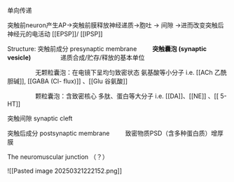 单向传递

突触前neuron产生AP$\to$突触前膜释放神经递质$\to$胞吐 $\to$ 间隙 $\to$进而改变突触后神经元的电活动
[[EPSP]]/ [[IPSP]] 

Structure:
突触前成分 presynaptic membrane
$\qquad$**突触囊泡 (synaptic vesicle)**
$\qquad\qquad$递质合成/贮存/释放的基本单位

$\qquad\qquad$无颗粒囊泡：在电镜下呈均匀致密状态
			氨基酸等小分子 i.e. [[ACh 乙酰胆碱]], [[GABA (Cl- flux)]] 、[[Glu 谷氨酸]]
	
$\qquad\qquad$颗粒囊泡：含致密核心
					 多肽、蛋白等大分子 i.e. [[DA]]、[[NE]]  、[[ 5-HT]]

突触间隙 synaptic cleft

突触后成分 postsynaptic membrane
$\qquad$致密物质PSD（含多种蛋白质）增厚膜


The neuromuscular junction （？）

![[Pasted image 20250321222152.png]]